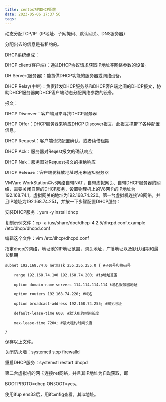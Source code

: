```yaml
---
title: centos7的DHCP配置
date: 2023-05-06 17:37:56
tags:
---
```

动态分配TCP/IP（IP地址、子网掩码、默认网关、DNS服务器）

分配出去的信息是有租约的。

DHCP系统组成：

DHCP client(客户端)：通过DHCP协议请求获取IP地址等网络参数的设备。

DH Server(服务器)：能提供DHCP功能的服务器或网络设备。

DHCP Relay(中继)：负责转发DHCP服务器和DHCP客户端之间的DHCP报文，协助DHCP服务器向DHCP客户端动态分配网络参数的设备。

报文：

DHCP Discover：客户端用来寻找DHCP服务器

DHCP Offer：DHCP服务器来响应DHCP Discover报文，此报文携带了各种配置信息。

DHCP Request：客户端请求配置确认，或者续借租期

DHCP Ack：服务器对Reqest报文的确认响应

DHCP Nak：服务器对Request报文的拒绝响应

DHCP Release：客户端要释放地址时用来通知服务器

VMVare WorkStation中v8网络自带NAT，自带虚拟网关、自带DHCP服务器的网络，需要关闭自带的DHCP服务，设置物理机上的V8网卡的IP地址为192.168.74.1，虚拟网关的地址为192.168.74.220。第一台虚拟机连接V8网络，并且IP地址为192.168.74.254，并按一下步骤配置DHCP服务：

安装DHCP服务：yum -y install dhcp

复制示例文件：cp -a /usr/share/doc/dhcp-4.2.5/dhcpd.conf.example /etc/dhcp/dhcpd.conf

编辑这个文件：vim /etc/dhcp/dhcpd.conf

指定dhcp的网络，地址池的IP地址范围，网关地址，广播地址以及默认租期和最长租期

	subnet 192.168.74.0 netmask 255.255.255.0 { #子网号和掩码号

		range 192.168.74.100 192.168.74.200; #ip地址范围
  
		option domain-name-servers 114.114.114.114 #域名服务器地址

		option routers 192.168.74.220; #域名

		option broadcast-address 192.168.74.255; #网关地址

		default-lease-time 600; #默认租约时间长度

		max-lease-time 7200; #最大租约时间长度

	}

保存以上文件。

关闭防火墙：systemctl stop firewalld

重启DHCP服务：systemctl restart dhcpd

第二台虚拟机的网卡连接net网络，并且其IP地址为自动获取，即

BOOTPROTO=dhcp ONBOOT=yes。

使用ifup ens33后，用ifconfig查看，其ip地址。
